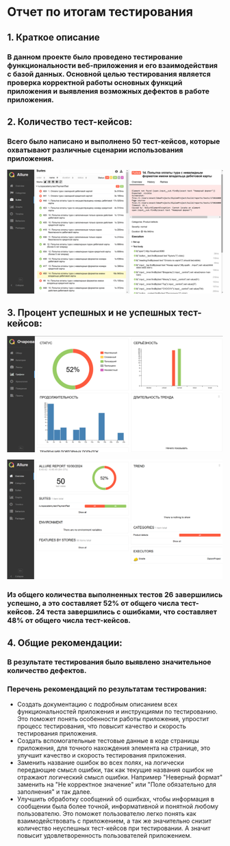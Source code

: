 # Отчет по итогам тестирования 

## 1. Краткое описание 

### В данном проекте было проведено тестирование функциональности веб-приложения и его взаимодействия с базой данных. Основной целью тестирования является проверка корректной работы основных функций приложения и выявления возможных дефектов в работе приложения.

## 2. Количество тест-кейсов:

### Всего было написано и выполнено 50 тест-кейсов, которые охватывают различные сценарии использования приложения.   

![img_2.png](img_2.png)

## 3. Процент успешных и не успешных тест-кейсов:

![img_1.png](img_1.png)

![img.png](img.png)

### Из общего количества выполненных тестов 26 завершились успешно, а это составляет 52% от общего числа тест-кейсов. 24 теста завершились с ошибками, что составляет 48%  от общего числа тест-кейсов.

## 4. Общие рекомендации:

### В результате тестирования было выявлено значительное количество дефектов.
 ### Перечень рекомендаций по результатам тестирования:

 * Создать документацию с подробным описанием всех функциональностей приложения и инструкциями по тестированию. Это поможет понять особенности работы приложения, упростит процесс тестирования, что повысит качество и скорость тестирования приложения. 
 * Создать вспомогательные тестовые данные в коде страницы приложения, для точного нахождения элемента на странице, это улучшит качество и скорость тестирования приложения.
 * Заменить название ошибок во всех полях, на логически передающие смысл ошибки, так как текущие названия ошибок не отражают логический смысл ошибки. Например "Неверный формат" заменить на "Не корректное значение" или "Поле обязательно для заполнения" и так далее.  
 * Улучшить обработку сообщений об ошибках, чтобы информация в сообщении была более точной, информативной и понятной любому пользователю. Это поможет пользователю легко понять как взаимодействовать с приложением, а так же значительно снизит количество неуспешных тест-кейсов при тестировании. А значит повысит удовлетворенность пользователей приложением.  